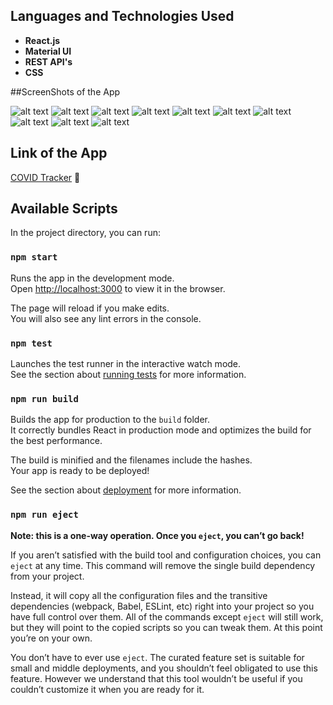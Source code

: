 ## Languages and Technologies Used
- **React.js**
- **Material UI** 
- **REST API's**
- **CSS**

##ScreenShots of the App

![alt text](https://photos.google.com/u/1/photo/AF1QipNcftN6ZBYualSqfxKowQQhAYy5w7j2BRwMGh2x)
![alt text](https://photos.google.com/u/1/photo/AF1QipM35WVmtpl2VtLWkWh5P2hqF4415e_xqXbbm-RW)
![alt text](https://photos.google.com/u/1/photo/AF1QipMtWqr6Vf19iebcEcVp34W0QwtBE8bVpUz9bFbj)
![alt text](https://photos.google.com/u/1/photo/AF1QipOmiWIYLuQ0EPhVKNgjSbDiu_te8NuU-66SuMC5)
![alt text](https://photos.google.com/u/1/photo/AF1QipPVt7xyt0WxDxojKf6urqF2vpKYqTHMhlNpKqD0)
![alt text](https://photos.google.com/u/1/photo/AF1QipOASVUJY-2rZiMynWHZr1rHELD2M7ahAwRNo9LJ)
![alt text](https://photos.google.com/u/1/photo/AF1QipPLxdkSHUkowawxYTxxPRFwCv2NHe12MCL-dUtJ)
![alt text](https://photos.google.com/u/1/photo/AF1QipPGcxHL_3cDDHYlwr7xJXiWvNgyGrYTcxvxmK7D)
![alt text](https://photos.google.com/u/1/photo/AF1QipOPCxEpolDeM7JYG54BOtuUp_dX1M5X6O2LRxGu)
![alt text](https://photos.google.com/u/1/photo/AF1QipMstIpz2zES8zVUtb1QWY2jPttFEEP7dvMD90z2)


## Link of the App

 [COVID Tracker](https://affectionate-borg-f746fe.netlify.app/  "COVID Tracker") 🦠

## Available Scripts

In the project directory, you can run:

### `npm start`

Runs the app in the development mode.<br />
Open [http://localhost:3000](http://localhost:3000) to view it in the browser.

The page will reload if you make edits.<br />
You will also see any lint errors in the console.

### `npm test`

Launches the test runner in the interactive watch mode.<br />
See the section about [running tests](https://facebook.github.io/create-react-app/docs/running-tests) for more information.

### `npm run build`

Builds the app for production to the `build` folder.<br />
It correctly bundles React in production mode and optimizes the build for the best performance.

The build is minified and the filenames include the hashes.<br />
Your app is ready to be deployed!

See the section about [deployment](https://facebook.github.io/create-react-app/docs/deployment) for more information.

### `npm run eject`

**Note: this is a one-way operation. Once you `eject`, you can’t go back!**

If you aren’t satisfied with the build tool and configuration choices, you can `eject` at any time. This command will remove the single build dependency from your project.

Instead, it will copy all the configuration files and the transitive dependencies (webpack, Babel, ESLint, etc) right into your project so you have full control over them. All of the commands except `eject` will still work, but they will point to the copied scripts so you can tweak them. At this point you’re on your own.

You don’t have to ever use `eject`. The curated feature set is suitable for small and middle deployments, and you shouldn’t feel obligated to use this feature. However we understand that this tool wouldn’t be useful if you couldn’t customize it when you are ready for it.
